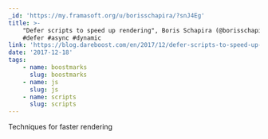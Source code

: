 ```yaml
---
_id: 'https://my.framasoft.org/u/borisschapira/?snJ4Eg'
title: >-
    "Defer scripts to speed up rendering", Boris Schapira (@borisschapira)
    #defer #async #dynamic
link: 'https://blog.dareboost.com/en/2017/12/defer-scripts-to-speed-up-rendering/'
date: '2017-12-18'
tags:
    - name: boostmarks
      slug: boostmarks
    - name: js
      slug: js
    - name: scripts
      slug: scripts
---
```


<div class="markdown"><p>Techniques for faster rendering
</p></div>
